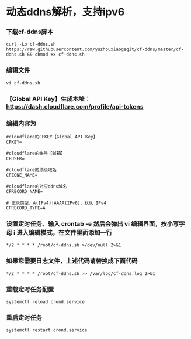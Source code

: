 # 动态ddns解析，支持ipv6

### 下载cf-ddns脚本
```code
curl -Lo cf-ddns.sh https://raw.githubusercontent.com/yuzhouxiaogegit/cf-ddns/master/cf-ddns.sh && chmod +x cf-ddns.sh
```
### 编辑文件
```code
vi cf-ddns.sh
```
### 【Global API Key】生成地址： https://dash.cloudflare.com/profile/api-tokens
### 编辑内容为
```code 
#cloudflare的CFKEY【Global API Key】
CFKEY=

#cloudflare的帐号【邮箱】
CFUSER=

#cloudflare的顶级域名
CFZONE_NAME=

#cloudflare的对应ddns域名
CFRECORD_NAME=

# 记录类型，A(IPv4)|AAAA(IPv6)，默认 IPv4
CFRECORD_TYPE=A
```
### 设置定时任务、输入 crontab -e  然后会弹出 vi 编辑界面，按小写字母 i 进入编辑模式，在文件里面添加一行
```code
*/2 * * * * /root/cf-ddns.sh >/dev/null 2>&1
```
### 如果您需要日志文件，上述代码请替换成下面代码
```code
*/2 * * * * /root/cf-ddns.sh >> /var/log/cf-ddns.log 2>&1
```
### 重载定时任务配置
```code
systemctl reload crond.service
```
### 重启定时任务
```code
systemctl restart crond.service
```
